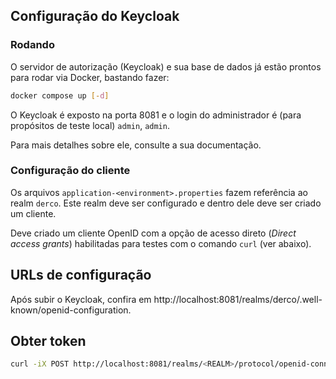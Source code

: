  ## Configuração do Keycloak

### Rodando

O servidor de autorização (Keycloak) e sua base de dados já estão prontos para rodar via Docker, bastando fazer:

```bash
docker compose up [-d]
```

O Keycloak é exposto na porta 8081 e o login do administrador é (para propósitos de teste local) `admin`, `admin`.

Para mais detalhes sobre ele, consulte a sua documentação.

### Configuração do cliente

Os arquivos `application-<environment>.properties` fazem referência ao realm `derco`. Este realm deve ser configurado e dentro dele deve ser criado um cliente.

Deve criado um cliente OpenID com a opção de acesso direto (_Direct access grants_) habilitadas para testes com o comando `curl` (ver abaixo).

## URLs de configuração

Após subir o Keycloak, confira em http://localhost:8081/realms/derco/.well-known/openid-configuration.

## Obter token

```bash
curl -iX POST http://localhost:8081/realms/<REALM>/protocol/openid-connect/token -d 'grant_type=password&username=<USUARIO>&password=<SENHA>&client_id=<CLIENT_ID>&client_secret=<CLIENT_SECRET>'
```

